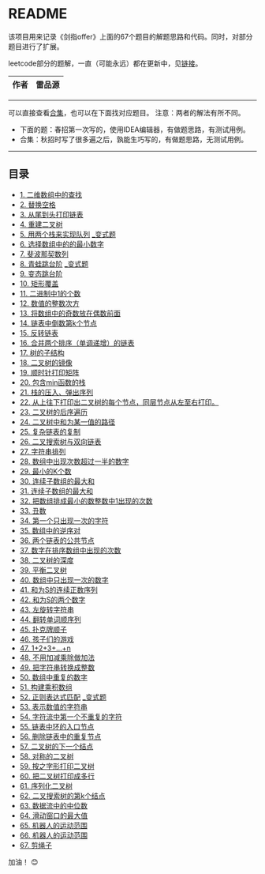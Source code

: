 README
===========================
该项目用来记录《剑指offer》上面的67个题目的解题思路和代码。同时，对部分题目进行了扩展。

leetcode部分的题解，一直（可能永远）都在更新中，见[链接](https://github.com/leipinyuan/Sword/blob/master/leetcode.md)。

|作者|雷品源|
|---|---

****

可以直接查看[合集](https://github.com/leipinyuan/Sword/blob/master/%E5%89%91%E6%8C%87offer.md)，也可以在下面找对应题目。
注意：两者的解法有所不同。

- 下面的题：春招第一次写的，使用IDEA编辑器，有做题思路，有测试用例。
- 合集：秋招时写了很多遍之后，孰能生巧写的，有做题思路，无测试用例。

****
## 目录
* [1. 二维数组中的查找](https://github.com/leipinyuan/Sword/blob/master/src/sword/test1.java)
* [2. 替换空格](https://github.com/leipinyuan/Sword/blob/master/src/sword/test2.java)
* [3. 从尾到头打印链表](https://github.com/leipinyuan/Sword/blob/master/src/sword/test3.java)
* [4. 重建二叉树](https://github.com/leipinyuan/Sword/blob/master/src/sword/test4.java)
* [5. 用两个栈来实现队列](https://github.com/leipinyuan/Sword/blob/master/src/sword/test5.java) [_变式题](https://github.com/leipinyuan/Sword/blob/master/src/sword/test5_cg.java)
* [6. 选择数组中的的最小数字](https://github.com/leipinyuan/Sword/blob/master/src/sword/test6.java)
* [7. 斐波那契数列](https://github.com/leipinyuan/Sword/blob/master/src/sword/test7.java)
* [8. 青蛙跳台阶](https://github.com/leipinyuan/Sword/blob/master/src/sword/test8.java) [_变式题](https://github.com/leipinyuan/Sword/blob/master/src/sword/test8_cg.java)
* [9. 变态跳台阶](https://github.com/leipinyuan/Sword/blob/master/src/sword/test9.java)
* [10. 矩形覆盖](https://github.com/leipinyuan/Sword/blob/master/src/sword/test10.java)
* [11. 二进制中1的个数](https://github.com/leipinyuan/Sword/blob/master/src/sword/test11.java)
* [12. 数值的整数次方](https://github.com/leipinyuan/Sword/blob/master/src/sword/test12.java)
* [13. 将数组中的奇数放在偶数前面](https://github.com/leipinyuan/Sword/blob/master/src/sword/test13.java)
* [14. 链表中倒数第k个节点](https://github.com/leipinyuan/Sword/blob/master/src/sword/test14.java)
* [15. 反转链表](https://github.com/leipinyuan/Sword/blob/master/src/sword/test15.java)
* [16. 合并两个排序（单调递增）的链表](https://github.com/leipinyuan/Sword/blob/master/src/sword/test16.java)
* [17. 树的子结构](https://github.com/leipinyuan/Sword/blob/master/src/sword/test17.java)
* [18. 二叉树的镜像](https://github.com/leipinyuan/Sword/blob/master/src/sword/test18.java)
* [19. 顺时针打印矩阵](https://github.com/leipinyuan/Sword/blob/master/src/sword/test19.java)
* [20. 包含min函数的栈](https://github.com/leipinyuan/Sword/blob/master/src/sword/test20.java)
* [21. 栈的压入、弹出序列](https://github.com/leipinyuan/Sword/blob/master/src/sword/test21.java)
* [22. 从上往下打印出二叉树的每个节点，同层节点从左至右打印。](https://github.com/leipinyuan/Sword/blob/master/src/sword/test22.java)
* [23. 二叉树的后序遍历](https://github.com/leipinyuan/Sword/blob/master/src/sword/test23.java)
* [24. 二叉树中和为某一值的路径](https://github.com/leipinyuan/Sword/blob/master/src/sword/test24.java)
* [25. 复杂链表的复制](https://github.com/leipinyuan/Sword/blob/master/src/sword/test25.java)
* [26. 二叉搜索树与双向链表](https://github.com/leipinyuan/Sword/blob/master/src/sword/test26.java)
* [27. 字符串排列](https://github.com/leipinyuan/Sword/blob/master/src/sword/test27.java)
* [28. 数组中出现次数超过一半的数字](https://github.com/leipinyuan/Sword/blob/master/src/sword/test28.java)
* [29. 最小的K个数](https://github.com/leipinyuan/Sword/blob/master/src/sword/test29.java)
* [30. 连续子数组的最大和](https://github.com/leipinyuan/Sword/blob/master/src/sword/test30.java)
* [31. 连续子数组的最大和](https://github.com/leipinyuan/Sword/blob/master/src/sword/test31.java)
* [32. 把数组排成最小的数整数中1出现的次数](https://github.com/leipinyuan/Sword/blob/master/src/sword/test32.java)
* [33. 丑数](https://github.com/leipinyuan/Sword/blob/master/src/sword/test33.java)
* [34. 第一个只出现一次的字符](https://github.com/leipinyuan/Sword/blob/master/src/sword/test34.java)
* [35. 数组中的逆序对](https://github.com/leipinyuan/Sword/blob/master/src/sword/test35.java)
* [36. 两个链表的公共节点](https://github.com/leipinyuan/Sword/blob/master/src/sword/test36.java)
* [37. 数字在排序数组中出现的次数](https://github.com/leipinyuan/Sword/blob/master/src/sword/test37.java)
* [38. 二叉树的深度](https://github.com/leipinyuan/Sword/blob/master/src/sword/test38.java)
* [39. 平衡二叉树](https://github.com/leipinyuan/Sword/blob/master/src/sword/test39.java)
* [40. 数组中只出现一次的数字](https://github.com/leipinyuan/Sword/blob/master/src/sword/test40.java)
* [41. 和为S的连续正数序列](https://github.com/leipinyuan/Sword/blob/master/src/sword/test41.java)
* [42. 和为S的两个数字](https://github.com/leipinyuan/Sword/blob/master/src/sword/test42.java)
* [43. 左旋转字符串](https://github.com/leipinyuan/Sword/blob/master/src/sword/test43.java)
* [44. 翻转单词顺序列](https://github.com/leipinyuan/Sword/blob/master/src/sword/test44.java)
* [45. 扑克牌顺子](https://github.com/leipinyuan/Sword/blob/master/src/sword/test45.java)
* [46. 孩子们的游戏](https://github.com/leipinyuan/Sword/blob/master/src/sword/test46.java)
* [47. 1+2+3+...+n](https://github.com/leipinyuan/Sword/blob/master/src/sword/test47.java)
* [48. 不用加减乘除做加法](https://github.com/leipinyuan/Sword/blob/master/src/sword/test48.java)
* [49. 把字符串转换成整数](https://github.com/leipinyuan/Sword/blob/master/src/sword/test49.java)
* [50. 数组中重复的数字](https://github.com/leipinyuan/Sword/blob/master/src/sword/test50.java)
* [51. 构建乘积数组](https://github.com/leipinyuan/Sword/blob/master/src/sword/test51.java)
* [52. 正则表达式匹配](https://github.com/leipinyuan/Sword/blob/master/src/sword/test52.java)  [_变式题](https://github.com/leipinyuan/Sword/blob/master/src/sword/test52_str.java)
* [53. 表示数值的字符串](https://github.com/leipinyuan/Sword/blob/master/src/sword/test53.java)
* [54. 字符流中第一个不重复的字符](https://github.com/leipinyuan/Sword/blob/master/src/sword/test54.java)
* [55. 链表中环的入口节点](https://github.com/leipinyuan/Sword/blob/master/src/sword/test55.java)
* [56. 删除链表中的重复节点](https://github.com/leipinyuan/Sword/blob/master/src/sword/test56.java)
* [57. 二叉树的下一个结点](https://github.com/leipinyuan/Sword/blob/master/src/sword/test57.java)
* [58. 对称的二叉树](https://github.com/leipinyuan/Sword/blob/master/src/sword/test58.java)
* [59. 按之字形打印二叉树](https://github.com/leipinyuan/Sword/blob/master/src/sword/test59.java)
* [60. 把二叉树打印成多行](https://github.com/leipinyuan/Sword/blob/master/src/sword/test60.java)
* [61. 序列化二叉树](https://github.com/leipinyuan/Sword/blob/master/src/sword/test61.java)
* [62. 二叉搜索树的第k个结点](https://github.com/leipinyuan/Sword/blob/master/src/sword/test62.java)
* [63. 数据流中的中位数](https://github.com/leipinyuan/Sword/blob/master/src/sword/test63.java)
* [64. 滑动窗口的最大值](https://github.com/leipinyuan/Sword/blob/master/src/sword/test64.java)
* [65. 机器人的运动范围](https://github.com/leipinyuan/Sword/blob/master/src/sword/test65.java)
* [66. 机器人的运动范围](https://github.com/leipinyuan/Sword/blob/master/src/sword/test66.java)
* [67. 剪绳子](https://github.com/leipinyuan/Sword/blob/master/src/sword/test67.java)

加油！  :blush:
